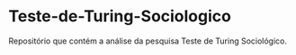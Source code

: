 # Teste-de-Turing-Sociologico
Repositório que contém a análise da pesquisa Teste de Turing Sociológico.
